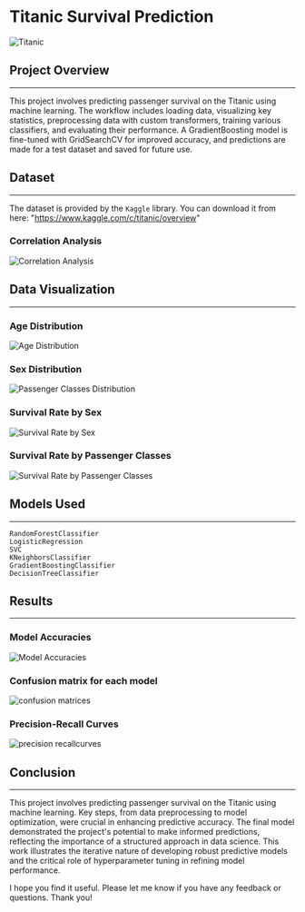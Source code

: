 # Titanic Survival Prediction
![Titanic](images/titanic.png)

## Project Overview
---
This project involves predicting passenger survival on the Titanic using machine learning. The workflow includes loading data, visualizing key statistics, preprocessing data with custom transformers, training various classifiers, and evaluating their performance. A GradientBoosting model is fine-tuned with GridSearchCV for improved accuracy, and predictions are made for a test dataset and saved for future use.

## Dataset
---
The dataset is provided by the `Kaggle` library. You can download it from here: "https://www.kaggle.com/c/titanic/overview"

### Correlation Analysis
![Correlation Analysis](images/heatmap.png)

## Data Visualization
---
### Age Distribution
![Age Distribution](images/age_distribution.png)

### Sex Distribution
![Passenger Classes Distribution](images/passenger_classes_distribution.png)

### Survival Rate by Sex
![Survival Rate by Sex](images/sex_survival_rate.png)

### Survival Rate by Passenger Classes
![Survival Rate by Passenger Classes](images/passenger_class_survival_rate.png)

## Models Used
---
    RandomForestClassifier
    LogisticRegression
    SVC
    KNeighborsClassifier
    GradientBoostingClassifier
    DecisionTreeClassifier

## Results
---
### Model Accuracies
![Model Accuracies](images/model_accuracies.png)

### Confusion matrix for each model
![confusion matrices](images/confusion_matrices.png)

### Precision-Recall Curves
![precision recallcurves](images/percision_recall_curves.png)

## Conclusion
---
This project involves predicting passenger survival on the Titanic using machine learning. Key steps, from data preprocessing to model optimization, were crucial in enhancing predictive accuracy. The final model demonstrated the project's potential to make informed predictions, reflecting the importance of a structured approach in data science. This work illustrates the iterative nature of developing robust predictive models and the critical role of hyperparameter tuning in refining model performance.

I hope you find it useful. Please let me know if you have any feedback or questions. Thank you!
